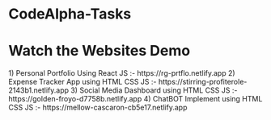 # CodeAlpha-Tasks
<h1>Watch the Websites Demo</h1>
1) Personal Portfolio Using React JS :- 
   https://rg-prtflo.netlify.app
2) Expense Tracker App using HTML CSS JS :- 
   https://stirring-profiterole-2143b1.netlify.app
3) Social Media Dashboard using HTML CSS JS :- 
   https://golden-froyo-d7758b.netlify.app
4) ChatBOT Implement using HTML CSS JS :- 
   https://mellow-cascaron-cb5e17.netlify.app

